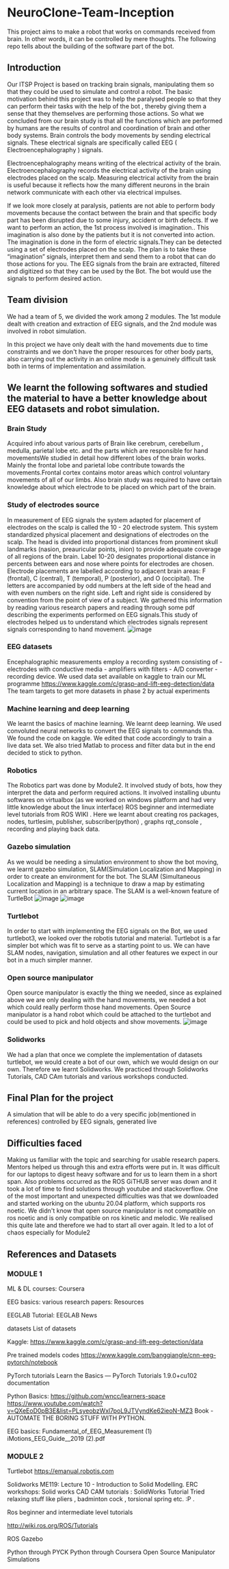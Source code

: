 # NeuroClone-Team-Inception
This project aims to make a robot that works on commands received from brain. In other words, it can be controlled by mere thoughts. The following repo tells about the building of the software part of the bot.

## Introduction 

Our ITSP Project is based on tracking brain signals, manipulating them so that they could be used to simulate and control a robot. The basic motivation behind this project was to help the paralysed people so that they can perform their tasks with the help of the bot , thereby giving them a sense that they themselves are performing those actions. 
So what we concluded from our brain study is that all the functions which are performed by humans are the results of control and coordination of brain and other body systems. Brain controls the body movements by sending electrical signals. These electrical signals are specifically called EEG ( Electroencephalography ) signals.
 
Electroencephalography means writing of the electrical activity of the brain. Electroencephalography records the electrical activity of the brain using electrodes placed on the scalp. Measuring electrical activity from the brain is useful because it
reflects how the many different neurons in the brain network communicate with each
other via electrical impulses.


If we look more closely at paralysis, patients are not able to perform body movements because the contact between the brain and that specific body part has been disrupted due to some injury, accident or birth defects. If we want to perform an action, the 1st process involved is imagination.. This imagination is also done by the patients but it is not converted into action. The imagination is done in the form of electric signals.They can be detected using a set of electrodes placed on the scalp. The plan is to take these “imagination” signals, interpret them and send them to a robot that can do those actions for you. The EEG signals from the brain are extracted, filtered and digitized so that they can be used by the Bot. The bot would use the signals to perform desired action.

## Team division

We had a team of 5, we divided the work among 2 modules. The 1st module dealt with creation and extraction of EEG signals, and the 2nd module was involved in robot simulation. 

In this project we have only dealt with the hand movements due to time constraints and we don't have the proper resources for other body parts, also carrying out the activity in an online mode is a genuinely difficult task both in terms of implementation and assimilation. 

## We learnt the following softwares and studied the material to have a better knowledge about EEG datasets and robot simulation.
### Brain Study 
Acquired info about various parts of Brain like cerebrum, cerebellum , medulla, parietal lobe etc. and the parts which are responsible for hand movementsWe studied in detail how different lobes of the brain works. Mainly the frontal lobe and  parietal lobe contribute towards the movements.Frontal cortex contains motor areas which control voluntary movements of all of our limbs. Also brain study was required to have certain knowledge about which electrode to be placed on which part of the brain.  

 

### Study of electrodes source
In measurement of EEG signals the system adapted for placement of electrodes on the scalp is called the 10 - 20 electrode system. This system standardized physical placement and designations of electrodes on the scalp. The head is divided into proportional distances from prominent skull landmarks (nasion, preauricular points, inion) to provide adequate coverage of all regions of the brain. Label 10-20 designates proportional distance in percents between ears and nose where points for electrodes are chosen. Electrode placements are labelled according to adjacent brain areas: F (frontal), C (central), T (temporal), P (posterior), and O (occipital). The letters are accompanied by odd numbers at the left side of the head and with even numbers on the right side. Left and right side is considered by convention from the point of view of a subject.
We gathered this information by reading various research papers and reading through some pdf describing the experiments performed on EEG signals.This study of electrodes helped us to understand which electrodes signals represent signals corresponding to hand movement. 
![image](https://user-images.githubusercontent.com/86585405/123770006-811ae300-d8e7-11eb-96b0-06f391ed7cf9.png)

### EEG datasets
Encephalographic measurements employ a recording system consisting of - electrodes with conductive media - amplifiers with filters - A/D converter - recording device. 
We used data set available on kaggle to train our ML programme 
https://www.kaggle.com/c/grasp-and-lift-eeg-detection/data 
The team targets to get more datasets in phase 2 by actual experiments 

### Machine learning and deep learning
We learnt the basics of machine learning. We learnt deep learning. We used convoluted neural networks to convert the EEG signals to commands tha. We found the code on kaggle. We edited that code accordingly to train a live data set. We also tried Matlab to process and filter data but in the end decided to stick to python. 

### Robotics
The Robotics part was done by Module2. It involved study of bots, how they interpret the data and perform required actions. 
It involved installing ubuntu softwares on virtualbox (as we worked on windows platform and had very little knowledge about the linux interface)
ROS beginner and intermediate level tutorials from ROS WIKI . Here we learnt about creating ros packages, nodes, turtlesim, publisher, subscriber(python) , graphs rqt_console , recording and playing back data. 

### Gazebo simulation
As we would be needing a simulation environment to show the bot moving, we learnt gazebo simulation, SLAM(Simulation Localization and Mapping) in order to create an environment for the bot. The SLAM (Simultaneous Localization and Mapping) is a technique to draw a map by estimating current location in an arbitrary space. The SLAM is a well-known feature of TurtleBot 
![image](https://user-images.githubusercontent.com/86585405/123770607-0d2d0a80-d8e8-11eb-9fd6-1feca6d6fb8d.png)
![image](https://user-images.githubusercontent.com/86585405/123770283-cdfeb980-d8e7-11eb-9aab-92bd6d7d3a5d.png)
### Turtlebot
In order to start with implementing the EEG signals on the Bot, we used turtlebot3, we looked over the robotis tutorial and material. Turtlebot is a far simpler bot which was fit to serve as a starting point to us. We can have SLAM nodes, navigation, simulation and all other features we expect in our bot in a much simpler manner. 

### Open source manipulator
Open source manipulator is exactly the thing we needed, since as explained above we are only dealing with the hand movements, we needed a bot which could really perform those hand movements. Open Source manipulator is a hand robot which could be attached to the turtlebot and could be used to pick and hold objects and show movements. 
![image](https://user-images.githubusercontent.com/86585405/123769718-34370c80-d8e7-11eb-8614-79a408183ca0.png)

### Solidworks
We had a plan that once we complete the implementation of datasets turtlebot, we would create a bot of our own, which we would design on our own. Therefore we learnt Solidworks. We practiced through Solidworks Tutorials, CAD CAm tutorials and various workshops conducted. 

## Final Plan for the project 

A simulation that will be able to do a very specific job(mentioned in references) controlled by EEG signals, generated live

## Difficulties faced
Making us familiar with the topic and searching for usable research papers. Mentors helped us through this and extra efforts were put in.
It was difficult for our laptops to digest heavy software and for us to learn them in a short span.
Also problems occurred as the ROS GiTHUB server was down and it took a lot of time to find solutions through youtube and stackoverflow. 
One of the most important and unexpected difficulties was that we downloaded and started working on the ubuntu 20.04 platform, which supports ros noetic. We didn't know that open source manipulator is not compatible on ros noetic and is only compatible on ros kinetic and melodic. We realised this quite late and therefore we had to start all over again.  It led to a lot of chaos especially for Module2 

## References and Datasets
### MODULE 1

ML & DL courses: Coursera

EEG basics: various research papers: Resources 

EEGLAB Tutorial:
EEGLAB News 

datasets
List of datasets 

Kaggle:
https://www.kaggle.com/c/grasp-and-lift-eeg-detection/data 

Pre trained models codes
https://www.kaggle.com/banggiangle/cnn-eeg-pytorch/notebook 

PyTorch tutorials
Learn the Basics — PyTorch Tutorials 1.9.0+cu102 documentation 

Python Basics: https://github.com/wncc/learners-space
https://www.youtube.com/watch?v=QXeEoD0pB3E&list=PLsyeobzWxl7poL9JTVyndKe62ieoN-MZ3
Book - AUTOMATE THE BORING STUFF WITH PYTHON.

EEG basics:  Fundamental_of_EEG_Measurement (1)
                     iMotions_EEG_Guide__2019 (2).pdf
                     
### MODULE 2
Turtlebot
https://emanual.robotis.com

Solidworks
ME119: Lecture 10 - Introduction to Solid Modelling.
ERC workshops: Solid works
CAD CAM tutorials : 
SolidWorks Tutorial 
Tried relaxing stuff like pliers , badminton cock , torsional spring etc. :P .

Ros beginner and intermediate level tutorials 

http://wiki.ros.org/ROS/Tutorials

 ROS Gazebo

Python through PYCK
Python through Coursera
Open Source Manipulator Simulations 












